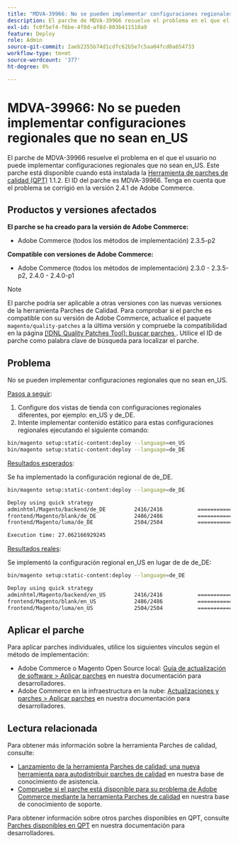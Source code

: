 ```yaml
---
title: "MDVA-39966: No se pueden implementar configuraciones regionales que no sean en_US"
description: El parche de MDVA-39966 resuelve el problema en el que el usuario no puede implementar configuraciones regionales que no sean en_US. Este parche está disponible cuando está instalada la [Quality Patches Tool (QPT)](/help/announcements/adobe-commerce-announcements/magento-quality-patches-released-new-tool-to-self-serve-quality-patches.md) 1.1.2. El ID del parche es MDVA-39966. Tenga en cuenta que el problema se corrigió en la versión 2.4.1 de Adobe Commerce.
exl-id: fc0f5ef4-f6be-4f0d-af8d-803b411510a9
feature: Deploy
role: Admin
source-git-commit: 2aeb2355b74d1cdfc62b5e7c5aa04fcd0a654733
workflow-type: tm+mt
source-wordcount: '377'
ht-degree: 0%

---
```


# MDVA-39966: No se pueden implementar configuraciones regionales que no sean en_US

El parche de MDVA-39966 resuelve el problema en el que el usuario no puede implementar configuraciones regionales que no sean en_US. Este parche está disponible cuando está instalada la [Herramienta de parches de calidad (QPT)](/help/announcements/adobe-commerce-announcements/magento-quality-patches-released-new-tool-to-self-serve-quality-patches.md) 1.1.2. El ID del parche es MDVA-39966. Tenga en cuenta que el problema se corrigió en la versión 2.4.1 de Adobe Commerce.

## Productos y versiones afectados

**El parche se ha creado para la versión de Adobe Commerce:**

* Adobe Commerce (todos los métodos de implementación) 2.3.5-p2

**Compatible con versiones de Adobe Commerce:**

* Adobe Commerce (todos los métodos de implementación) 2.3.0 - 2.3.5-p2, 2.4.0 - 2.4.0-p1

>[!NOTE]
>
>El parche podría ser aplicable a otras versiones con las nuevas versiones de la herramienta Parches de Calidad. Para comprobar si el parche es compatible con su versión de Adobe Commerce, actualice el paquete `magento/quality-patches` a la última versión y compruebe la compatibilidad en la página [[!DNL Quality Patches Tool]: buscar parches ](https://experienceleague.adobe.com/tools/commerce-quality-patches/index.html). Utilice el ID de parche como palabra clave de búsqueda para localizar el parche.

## Problema

No se pueden implementar configuraciones regionales que no sean en_US.

<u>Pasos a seguir</u>:

1. Configure dos vistas de tienda con configuraciones regionales diferentes, por ejemplo: en_US y de_DE.
1. Intente implementar contenido estático para estas configuraciones regionales ejecutando el siguiente comando:

```bash
bin/magento setup:static-content:deploy --language=en_US
bin/magento setup:static-content:deploy --language=de_DE
```

<u>Resultados esperados</u>:

Se ha implementado la configuración regional de de_DE.

```bash
bin/magento setup:static-content:deploy --language=de_DE

Deploy using quick strategy
adminhtml/Magento/backend/de_DE         2416/2416           ============================ 100%   9 secs
frontend/Magento/blank/de_DE            2486/2486           ============================ 100%   7 secs
frontend/Magento/luma/de_DE             2504/2504           ============================ 100%   8 secs

Execution time: 27.062166929245
```

<u>Resultados reales</u>:

Se implementó la configuración regional en_US en lugar de de de_DE:

```bash
bin/magento setup:static-content:deploy --language=de_DE

Deploy using quick strategy
adminhtml/Magento/backend/en_US         2416/2416           ============================ 100%   2 secs
frontend/Magento/blank/en_US            2486/2486           ============================ 100%   1 sec
frontend/Magento/luma/en_US             2504/2504           ============================ 100%   2 secs
```

## Aplicar el parche

Para aplicar parches individuales, utilice los siguientes vínculos según el método de implementación:

* Adobe Commerce o Magento Open Source local: [Guía de actualización de software > Aplicar parches](https://experienceleague.adobe.com/en/docs/commerce-operations/tools/quality-patches-tool/usage) en nuestra documentación para desarrolladores.
* Adobe Commerce en la infraestructura en la nube: [Actualizaciones y parches > Aplicar parches](https://experienceleague.adobe.com/en/docs/commerce-cloud-service/user-guide/develop/upgrade/apply-patches) en nuestra documentación para desarrolladores.

## Lectura relacionada

Para obtener más información sobre la herramienta Parches de calidad, consulte:

* [Lanzamiento de la herramienta Parches de calidad: una nueva herramienta para autodistribuir parches de calidad](/help/announcements/adobe-commerce-announcements/magento-quality-patches-released-new-tool-to-self-serve-quality-patches.md) en nuestra base de conocimiento de asistencia.
* [Compruebe si el parche está disponible para su problema de Adobe Commerce mediante la herramienta Parches de calidad](/help/support-tools/patches-available-in-qpt-tool/check-patch-for-magento-issue-with-magento-quality-patches.md) en nuestra base de conocimiento de soporte.

Para obtener información sobre otros parches disponibles en QPT, consulte [Parches disponibles en QPT](https://experienceleague.adobe.com/tools/commerce-quality-patches/index.html) en nuestra documentación para desarrolladores.
